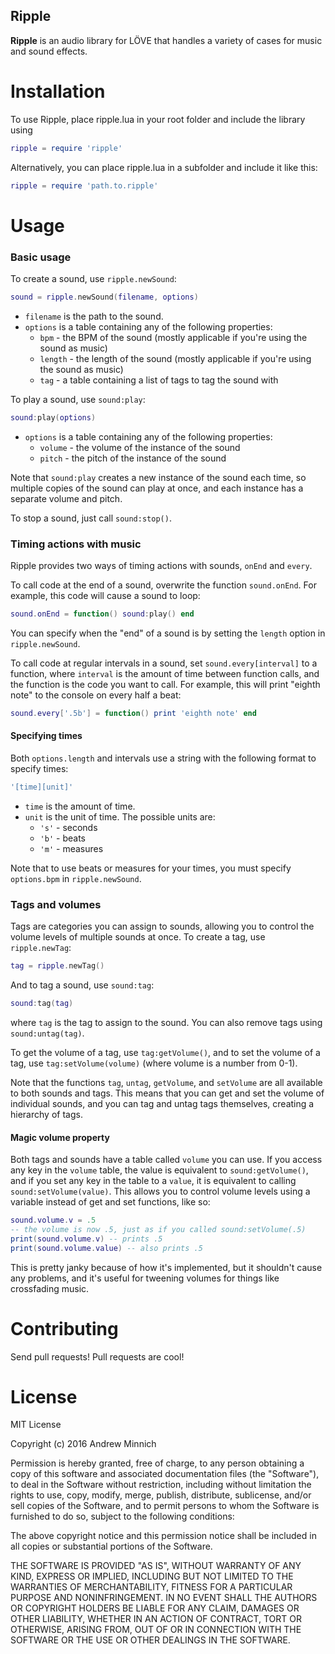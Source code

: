 Ripple
------
**Ripple** is an audio library for LÖVE that handles a variety of cases for music and sound effects.

Installation
============
To use Ripple, place ripple.lua in your root folder and include the library using
```lua
ripple = require 'ripple'
```
Alternatively, you can place ripple.lua in a subfolder and include it like this:
```lua
ripple = require 'path.to.ripple'
```

Usage
=====
### Basic usage
To create a sound, use `ripple.newSound`:
```lua
sound = ripple.newSound(filename, options)
```
- `filename` is the path to the sound.
- `options` is a table containing any of the following properties:
  - `bpm` - the BPM of the sound (mostly applicable if you're using the sound as music)
  - `length` - the length of the sound (mostly applicable if you're using the sound as music)
  - `tag` - a table containing a list of tags to tag the sound with

To play a sound, use `sound:play`:
```lua
sound:play(options)
```
- `options` is a table containing any of the following properties:
  - `volume` - the volume of the instance of the sound
  - `pitch` - the pitch of the instance of the sound

Note that `sound:play` creates a new instance of the sound each time, so multiple copies of the sound can play at once, and each instance has a separate volume and pitch.

To stop a sound, just call `sound:stop()`.

### Timing actions with music
Ripple provides two ways of timing actions with sounds, `onEnd` and `every`.

To call code at the end of a sound, overwrite the function `sound.onEnd`. For example, this code will cause a sound to loop:
```lua
sound.onEnd = function() sound:play() end
```
You can specify when the "end" of a sound is by setting the `length` option in `ripple.newSound`.

To call code at regular intervals in a sound, set `sound.every[interval]` to a function, where `interval` is the amount of time between function calls, and the function is the code you want to call. For example, this will print "eighth note" to the console on every half a beat:

```lua
sound.every['.5b'] = function() print 'eighth note' end
```

#### Specifying times
Both `options.length` and intervals use a string with the following format to specify times:
```lua
'[time][unit]'
```
- `time` is the amount of time.
- `unit` is the unit of time. The possible units are:
  - `'s'` - seconds
  - `'b'` - beats
  - `'m'` - measures

Note that to use beats or measures for your times, you must specify `options.bpm` in `ripple.newSound`.

### Tags and volumes
Tags are categories you can assign to sounds, allowing you to control the volume levels of multiple sounds at once. To create a tag, use `ripple.newTag`:
```lua
tag = ripple.newTag()
```
And to tag a sound, use `sound:tag`:
```lua
sound:tag(tag)
```
where `tag` is the tag to assign to the sound. You can also remove tags using `sound:untag(tag)`.

To get the volume of a tag, use `tag:getVolume()`, and to set the volume of a tag, use `tag:setVolume(volume)` (where volume is a number from 0-1).

Note that the functions `tag`, `untag`, `getVolume`, and `setVolume` are all available to both sounds and tags. This means that you can get and set the volume of individual sounds, and you can tag and untag tags themselves, creating a hierarchy of tags.

#### Magic volume property
Both tags and sounds have a table called `volume` you can use. If you access any key in the `volume` table, the value is equivalent to `sound:getVolume()`, and if you set any key in the table to a `value`, it is equivalent to calling `sound:setVolume(value)`. This allows you to control volume levels using a variable instead of get and set functions, like so:
```lua
sound.volume.v = .5
-- the volume is now .5, just as if you called sound:setVolume(.5)
print(sound.volume.v) -- prints .5
print(sound.volume.value) -- also prints .5
```
This is pretty janky because of how it's implemented, but it shouldn't cause any problems, and it's useful for tweening volumes for things like crossfading music.

Contributing
============
Send pull requests! Pull requests are cool!

License
=======
MIT License

Copyright (c) 2016 Andrew Minnich

Permission is hereby granted, free of charge, to any person obtaining a copy
of this software and associated documentation files (the "Software"), to deal
in the Software without restriction, including without limitation the rights
to use, copy, modify, merge, publish, distribute, sublicense, and/or sell
copies of the Software, and to permit persons to whom the Software is
furnished to do so, subject to the following conditions:

The above copyright notice and this permission notice shall be included in all
copies or substantial portions of the Software.

THE SOFTWARE IS PROVIDED "AS IS", WITHOUT WARRANTY OF ANY KIND, EXPRESS OR
IMPLIED, INCLUDING BUT NOT LIMITED TO THE WARRANTIES OF MERCHANTABILITY,
FITNESS FOR A PARTICULAR PURPOSE AND NONINFRINGEMENT. IN NO EVENT SHALL THE
AUTHORS OR COPYRIGHT HOLDERS BE LIABLE FOR ANY CLAIM, DAMAGES OR OTHER
LIABILITY, WHETHER IN AN ACTION OF CONTRACT, TORT OR OTHERWISE, ARISING FROM,
OUT OF OR IN CONNECTION WITH THE SOFTWARE OR THE USE OR OTHER DEALINGS IN THE
SOFTWARE.
